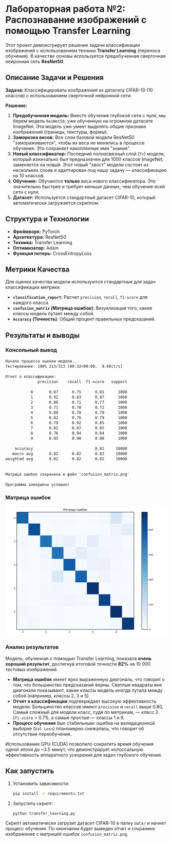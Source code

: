 # Лабораторная работа №2: Распознавание изображений с помощью Transfer Learning

Этот проект демонстрирует решение задачи классификации изображений с использованием техники **Transfer Learning** (переноса обучения). В качестве основы используется предобученная сверточная нейронная сеть **ResNet50**.

## Описание Задачи и Решения

**Задача:** Классифицировать изображения из датасета CIFAR-10 (10 классов) с использованием сверточной нейронной сети.

**Решение:**
1.  **Предобученная модель:** Вместо обучения глубокой сети с нуля, мы берем модель `ResNet50`, уже обученную на огромном датасете ImageNet. Эта модель уже умеет выделять общие признаки изображений (границы, текстуры, формы).
2.  **Заморозка весов:** Все слои базовой модели ResNet50 "замораживаются", чтобы их веса не менялись в процессе обучения. Это сохраняет накопленные ими "знания".
3.  **Новый классификатор:** Последний полносвязный слой (`fc`) модели, который изначально был предназначен для 1000 классов ImageNet, заменяется на новый. Этот новый "хвост" модели состоит из нескольких слоев и адаптирован под нашу задачу — классификацию на 10 классов.
4.  **Обучение:** Обучаются **только** веса нового классификатора. Это значительно быстрее и требует меньше данных, чем обучение всей сети с нуля.
5.  **Датасет:** Используется стандартный датасет CIFAR-10, который автоматически загружается скриптом.

## Структура и Технологии

- **Фреймворк:** PyTorch
- **Архитектура:** ResNet50
- **Техника:** Transfer Learning
- **Оптимизатор:** Adam
- **Функция потерь:** CrossEntropyLoss

## Метрики Качества

Для оценки качества модели используются стандартные для задач классификации метрики:
- **`classification_report`**: Расчет `precision`, `recall`, `f1-score` для каждого класса.
- **`confusion_matrix` (Матрица ошибок)**: Визуализация того, какие классы модель путает между собой.
- **`Accuracy` (Точность)**: Общий процент правильных предсказаний.

## Результаты и выводы

### Консольный вывод

```text
Начало процесса оценки модели...
Тестирование: 100% 313/313 [00:32<00:00,  9.60it/s]

Отчет о классификации:
              precision    recall  f1-score   support

           0       0.87      0.75      0.81      1000
           1       0.92      0.83      0.87      1000
           2       0.86      0.71      0.77      1000
           3       0.71      0.70      0.71      1000
           4       0.80      0.78      0.79      1000
           5       0.82      0.76      0.79      1000
           6       0.79      0.92      0.85      1000
           7       0.82      0.87      0.85      1000
           8       0.76      0.94      0.84      1000
           9       0.85      0.90      0.88      1000

    accuracy                           0.82     10000
   macro avg       0.82      0.82      0.82     10000
weighted avg       0.82      0.82      0.82     10000


Матрица ошибок сохранена в файл 'confusion_matrix.png'

Программа завершена успешно!
```

### Матрица ошибок

![Матрица ошибок](confusion_matrix.png)

### Анализ результатов

Модель, обученная с помощью Transfer Learning, показала **очень хороший результат**, достигнув итоговой точности **82%** на 10 000 тестовых изображений.

- **Матрица ошибок** имеет ярко выраженную диагональ, что говорит о том, что большинство предсказаний верны. Светлые квадраты вне диагонали показывают, какие классы модель иногда путала между собой (например, классы 2, 3 и 5).
- **Отчет о классификации** подтверждает высокую эффективность модели. Большинство классов имеют `precision` и `recall` выше 0.80. Самый сложный для модели класс, судя по метрикам, — класс 3 (`f1-score` = 0.71), а самые простые — классы 1 и 9.
- **Процесс обучения** был стабильным: ошибка на валидационной выборке (`Val Loss`) планомерно снижалась, что говорит об отсутствии переобучения.

Использование GPU (CUDA) позволило сократить время обучения одной эпохи до ~3.5 минут, что демонстрирует колоссальную эффективность аппаратного ускорения для задач глубокого обучения.

## Как запустить

1.  Установить зависимости:
    ```bash
    pip install -r requirements.txt
    ```
2.  Запустить скрипт:
    ```bash
    python transfer_learning.py
    ```
Скрипт автоматически загрузит датасет CIFAR-10 в папку `data/` и начнет процесс обучения. По окончании будет выведен отчет и сохранено изображение с матрицей ошибок `confusion_matrix.png`. 